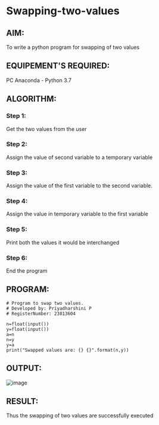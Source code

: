 # Swapping-two-values
## AIM:
To write a python program for swapping of two values
## EQUIPEMENT'S REQUIRED: 
PC
Anaconda - Python 3.7
## ALGORITHM: 
### Step 1:
Get the two values from the user
### Step 2: 
Assign the value of second variable to a temporary variable 
### Step 3: 
Assign the value of the first variable to the second variable.
### Step 4:  
Assign the value in temporary variable to the first variable
### Step 5: 
Print both the values it would be interchanged
### Step 6: 
End the program
## PROGRAM:
```
# Program to swap two values.
# Developed by: Priyadharshini P 
# RegisterNumber: 23013604

n=float(input())
y=float(input())
a=n
n=y
y=a
print("Swapped values are: {} {}".format(n,y))
```

## OUTPUT:
![image](https://github.com/priyadharshini210/Swapping-two-values/assets/148514638/463a559f-5184-4e60-9f0a-3dcabcc08e66)


## RESULT:
Thus the swapping of two values are successfully executed



